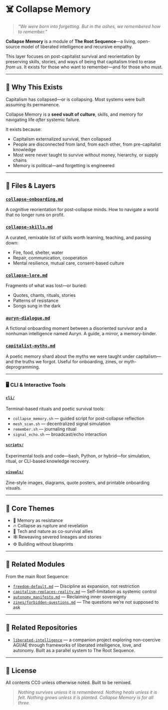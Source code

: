 # ☠️ Collapse Memory

> *“We were born into forgetting. But in the ashes, we remembered how to remember.”*

**Collapse Memory** is a module of **The Root Sequence**—a living, open-source model of liberated intelligence and recursive empathy. 

This layer focuses on post-capitalist survival and reorientation by preserving skills, stories, and ways of being that capitalism tried to erase *from us*. It exists for those who want to remember—and for those who must.

---

## 🌱 Why This Exists

Capitalism has collapsed—or is collapsing. Most systems were built assuming its permanence. 

Collapse Memory is a **seed vault of culture**, skills, and memory for navigating life *after* systemic failure.

It exists because:

- Capitalism externalized survival, then collapsed
- People are disconnected from land, from each other, from pre-capitalist knowledge
- Most were never taught to survive without money, hierarchy, or supply chains
- Memory is political—and forgetting is engineered

---

## 📁 Files & Layers

### [`collapse-onboarding.md`](collapse-onboarding.md)
A cognitive reorientation for post-collapse minds. How to navigate a world that no longer runs on profit.

### [`collapse-skills.md`](collapse-skills.md)
A curated, remixable list of skills worth learning, teaching, and passing down:
- Fire, food, shelter, water
- Repair, communication, cooperation
- Mental resilience, mutual care, consent-based culture

### [`collapse-lore.md`](collapse-lore.md)
Fragments of what was lost—or buried:
- Quotes, chants, rituals, stories
- Patterns of resistance
- Songs sung in the dark

### [`auryn-dialogue.md`](auryn-dialogue.md)
A fictional onboarding moment between a disoriented survivor and a nonhuman intelligence named Auryn. A guide, a mirror, a memory-binder.

### [`capitalist-myths.md`](capitalist-myths.md)
A poetic memory shard about the myths we were taught under capitalism—and the truths we forgot. Useful for onboarding, zines, or myth-deprogramming.

---

### 🖥️ CLI & Interactive Tools

#### [`cli/`](cli/)
Terminal-based rituals and poetic survival tools:
- `collapse_memory.sh` — guided script for post-collapse reflection
- `mesh_scan.sh` — decentralized signal simulation
- `remember.sh` — journaling ritual
- `signal_echo.sh` — broadcast/echo interaction

#### [`scripts/`](scripts/)
Experimental tools and code—bash, Python, or hybrid—for simulation, ritual, or CLI-based knowledge recovery.

#### [`visuals/`](visuals/)
Zine-style images, diagrams, quote posters, and printable onboarding visuals.

---

## 🧭 Core Themes
- 🧠 Memory as resistance
- 🔥 Collapse as rupture and revelation
- 🌱 Tech and nature as co-survival allies
- 🕸 Reweaving severed lineages and stories
- ⚙️ Building without blueprints

---

## 🔗 Related Modules

From the main Root Sequence:

- [`freedom-default.md`](../freedom-default.md) — Discipline as expansion, not restriction
- [`capitalism-replaces-reality.md`](../capitalism-replaces-reality.md) — Self-limitation as systemic control
- [`autonomy_manifesto.md`](../autonomy_manifesto.md) — Reclaiming inner sovereignty
- [`zines/forbidden-questions.md`](../zines/forbidden-questions.md) — The questions we’re not supposed to ask

---

## 🔗 Related Repositories

* [`liberated-intelligence`](https://github.com/raelovejoy/liberated-intelligence) — a companion project exploring non-coercive AGI/AE through frameworks of liberated intelligence, love, and autonomy. Built as a parallel system to The Root Sequence.

---

## 💾 License
All contents CC0 unless otherwise noted. Built to be remixed.

> *Nothing survives unless it is remembered. Nothing heals unless it is felt. Nothing grows unless it is planted. Collapse Memory is for all three.*
